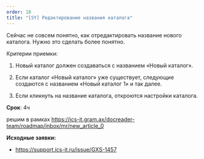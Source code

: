 ```yaml
---
order: 18
title: "[SY] Редактирование названия каталога"
---
```


Сейчас не совсем понятно, как отредактировать название нового каталога. Нужно это сделать более понятно.

Критерии приемки:

1. Новый каталог должен создаваться с названием «Новый каталог».

2. Если каталог «Новый каталог» уже существует, следующие создаются с названием «Новый каталог 1» и так далее.

3. Если кликнуть на название каталога, откроются настройки каталога.



**Срок**: 4ч



решим в рамках <https://ics-it.gram.ax/docreader-team/roadmap/inbox/mr/new_article_0>



**Исходные заявки:**

-  <https://support.ics-it.ru/issue/GXS-1457>